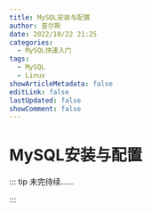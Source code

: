 ```yaml
---
title: MySQL安装与配置
author: 查尔斯
date: 2022/10/22 21:25
categories:
  - MySQL快速入门
tags:
  - MySQL
  - Linux
showArticleMetadata: false
editLink: false
lastUpdated: false
showComment: false
---
```


# MySQL安装与配置

::: tip 未完待续......

:::
